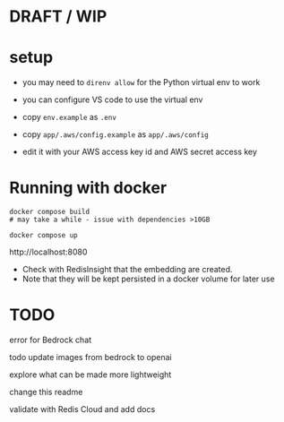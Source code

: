 # DRAFT / WIP

# setup

- you may need to `direnv allow` for the Python virtual env to work
- you can configure VS code to use the virtual env

- copy `env.example` as `.env` 
- copy `app/.aws/config.example` as `app/.aws/config`
- edit it with your AWS access key id and AWS secret access key

# Running with docker

```
docker compose build
# may take a while - issue with dependencies >10GB

docker compose up
```

http://localhost:8080

- Check with RedisInsight that the embedding are created.
- Note that they will be kept persisted in a docker volume for later use

# TODO

error for Bedrock chat

todo update images from bedrock to openai

explore what can be made more lightweight

change this readme

validate with Redis Cloud and add docs

